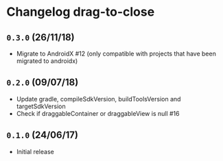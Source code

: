 # Changelog drag-to-close

## `0.3.0` (26/11/18)

- Migrate to AndroidX #12 (only compatible with projects that have been migrated to androidx)

## `0.2.0` (09/07/18)

- Update gradle, compileSdkVersion, buildToolsVersion and targetSdkVersion
- Check if draggableContainer or draggableView is null #16

## `0.1.0` (24/06/17)

- Initial release
